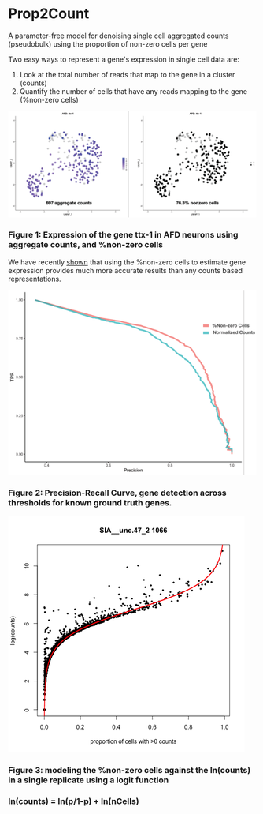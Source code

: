 # Prop2Count
A parameter-free model for denoising single cell aggregated counts (pseudobulk) using the proportion of non-zero cells per gene


Two easy ways to represent a gene's expression in single cell data are:
1. Look at the total number of reads that map to the gene in a cluster (counts)
2. Quantify the number of cells that have any reads mapping to the gene (%non-zero cells)

![ttx-1](https://github.com/alecbarrett/Prop2Count/blob/main/img/Untitled-1.png)
### Figure 1: Expression of the gene ttx-1 in AFD neurons using aggregate counts, and %non-zero cells


We have recently [shown](https://github.com/cengenproject/Thresholding_sc) that using the %non-zero cells to estimate gene expression provides much more accurate results than any counts based representations.

![Precision-recall](https://github.com/alecbarrett/Prop2Count/blob/main/img/precision_recall.png)
### Figure 2: Precision-Recall Curve, gene detection across thresholds for known ground truth genes. 



![logit model](https://github.com/alecbarrett/Prop2Count/blob/main/img/SIA%20plot%20010823.png)
### Figure 3: modeling the %non-zero cells against the ln(counts) in a single replicate using a logit function
### ln(counts) = ln(p/1-p) + ln(nCells)

